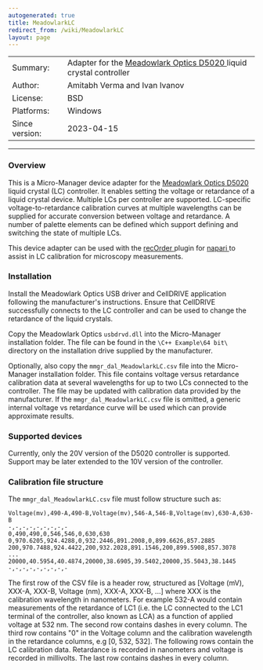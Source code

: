 ```yaml
---
autogenerated: true
title: MeadowlarkLC
redirect_from: /wiki/MeadowlarkLC
layout: page
---
```


|  |  |
|---|---|
| Summary: | Adapter for the [ Meadowlark Optics ]( https://www.meadowlark.com/ ) [ D5020 ]( https://www.meadowlark.com/liquid-crystal-digital-interface-controller/ ) liquid crystal controller |
| Author: | Amitabh Verma and Ivan Ivanov |
| License: | BSD |
| Platforms: | Windows |
| Since version: | 2023-04-15 |

---

### Overview

This is a Micro-Manager device adapter for the [ Meadowlark Optics ]( https://www.meadowlark.com/ ) [ D5020 ]( https://www.meadowlark.com/liquid-crystal-digital-interface-controller/ ) liquid crystal (LC) controller. It enables setting the voltage or retardance of a liquid crystal device. Multiple LCs per controller are supported. LC-specific voltage-to-retardance calibration curves at multiple wavelengths can be supplied for accurate conversion between voltage and retardance. A number of palette elements can be defined which support defining and switching the state of multiple LCs.

This device adapter can be used with the [ recOrder ]( https://github.com/mehta-lab/recOrder ) plugin for [ napari ]( https://napari.org/ ) to assist in LC calibration for microscopy measurements.

### Installation

Install the Meadowlark Optics USB driver and CellDRIVE application following the manufacturer's instructions. Ensure that CellDRIVE successfully connects to the LC controller and can be used to change the retardance of the liquid crystals.

Copy the Meadowlark Optics `usbdrvd.dll` into the Micro-Manager installation folder. The file can be found in the `\C++ Example\64 bit\` directory on the installation drive supplied by the manufacturer.

Optionally, also copy the `mmgr_dal_MeadowlarkLC.csv` file into the Micro-Manager installation folder. This file contains voltage versus retardance calibration data at several wavelengths for up to two LCs connected to the controller. The file may be updated with calibration data provided by the manufacturer. If the `mmgr_dal_MeadowlarkLC.csv` file is omitted, a generic internal voltage vs retardance curve will be used which can provide approximate results.

### Supported devices

Currently, only the 20V version of the D5020 controller is supported. Support may be later extended to the 10V version of the controller.

### Calibration file structure

The `mmgr_dal_MeadowlarkLC.csv` file must follow structure such as:

```
Voltage(mv),490-A,490-B,Voltage(mv),546-A,546-B,Voltage(mv),630-A,630-B
-,-,-,-,-,-,-,-,-
0,490,490,0,546,546,0,630,630
0,970.6205,924.4288,0,932.2446,891.2008,0,899.6626,857.2885
200,970.7488,924.4422,200,932.2028,891.1546,200,899.5908,857.3078
...
20000,40.5954,40.4874,20000,38.6905,39.5402,20000,35.5043,38.1445
-,-,-,-,-,-,-,-,-
```

The first row of the CSV file is a header row, structured as [Voltage (mV), XXX-A, XXX-B, Voltage (nm), XXX-A, XXX-B, ...] where XXX is the calibration wavelength in nanometers. For example 532-A would contain measurements of the retardance of LC1 (i.e. the LC connected to the LC1 terminal of the controller, also known as LCA) as a function of applied voltage at 532 nm. The second row contains dashes in every column. The third row contains "0" in the Voltage column and the calibration wavelength in the retardance columns, e.g [0, 532, 532]. The following rows contain the LC calibration data. Retardance is recorded in nanometers and voltage is recorded in millivolts. The last row contains dashes in every column.